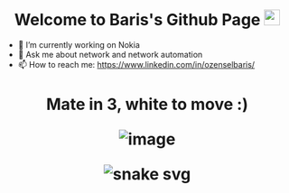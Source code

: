 <h1 align="center">
  Welcome to Baris's Github Page
  <img src="https://media3.giphy.com/media/26n7b7PjSOZJwVCmY/giphy.gif" width="28">
</h1>

- 🔭 I’m currently working on Nokia
- 💬 Ask me about network and network automation
- 📫 How to reach me: https://www.linkedin.com/in/ozenselbaris/

<h1 align="center">
  Mate in 3, white to move :)

  ![image](https://user-images.githubusercontent.com/94804863/154567585-f46c5428-22a7-477c-a506-3ce997229579.png)

![snake svg](https://github.com/bozensel/bozensel/blob/output/github-contribution-grid-snake.svg)

<!--
**bozensel/bozensel** is a ✨ _special_ ✨ repository because its `README.md` (this file) appears on your GitHub profile.

Here are some ideas to get you started:

- 🔭 I’m currently working on ...
- 🌱 I’m currently learning ...
- 👯 I’m looking to collaborate on ...
- 🤔 I’m looking for help with ...
- 💬 Ask me about ...
- 📫 How to reach me: ...
- 😄 Pronouns: ...
- ⚡ Fun fact: ...
-->
